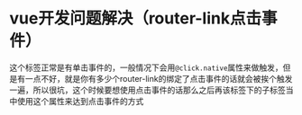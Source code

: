 # vue开发问题解决（router-link点击事件） #


这个标签正常是有单击事件的，一般情况下会用`@click.native`属性来做触发，但是有一点不好，就是你有多少个router-link的绑定了点击事件的话就会被挨个触发一遍，所以很坑，这个时候要想使用点击事件的话那么之后再该标签下的子标签当中使用这个属性来达到点击事件的方式